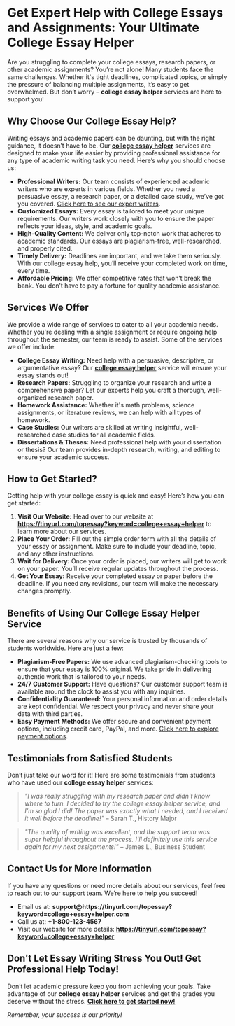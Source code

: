 <h1>Get Expert Help with College Essays and Assignments: Your Ultimate College Essay Helper</h1>

<p>Are you struggling to complete your college essays, research papers, or other academic assignments? You’re not alone! Many students face the same challenges. Whether it's tight deadlines, complicated topics, or simply the pressure of balancing multiple assignments, it’s easy to get overwhelmed. But don’t worry – <strong>college essay helper</strong> services are here to support you!</p>

<h2>Why Choose Our College Essay Help?</h2>

<p>Writing essays and academic papers can be daunting, but with the right guidance, it doesn’t have to be. Our <a href="https://tinyurl.com/topessay?keyword=college+essay+helper" target="_blank"><strong>college essay helper</strong></a> services are designed to make your life easier by providing professional assistance for any type of academic writing task you need. Here’s why you should choose us:</p>

<ul>
    <li><strong>Professional Writers:</strong> Our team consists of experienced academic writers who are experts in various fields. Whether you need a persuasive essay, a research paper, or a detailed case study, we’ve got you covered. <a href="https://tinyurl.com/topessay?keyword=college+essay+helper" target="_blank">Click here to see our expert writers</a>.</li>
    <li><strong>Customized Essays:</strong> Every essay is tailored to meet your unique requirements. Our writers work closely with you to ensure the paper reflects your ideas, style, and academic goals.</li>
    <li><strong>High-Quality Content:</strong> We deliver only top-notch work that adheres to academic standards. Our essays are plagiarism-free, well-researched, and properly cited.</li>
    <li><strong>Timely Delivery:</strong> Deadlines are important, and we take them seriously. With our college essay help, you’ll receive your completed work on time, every time.</li>
    <li><strong>Affordable Pricing:</strong> We offer competitive rates that won’t break the bank. You don’t have to pay a fortune for quality academic assistance.</li>
</ul>

<h2>Services We Offer</h2>

<p>We provide a wide range of services to cater to all your academic needs. Whether you're dealing with a single assignment or require ongoing help throughout the semester, our team is ready to assist. Some of the services we offer include:</p>

<ul>
    <li><strong>College Essay Writing:</strong> Need help with a persuasive, descriptive, or argumentative essay? Our <a href="https://tinyurl.com/topessay?keyword=college+essay+helper" target="_blank"><strong>college essay helper</strong></a> service will ensure your essay stands out!</li>
    <li><strong>Research Papers:</strong> Struggling to organize your research and write a comprehensive paper? Let our experts help you craft a thorough, well-organized research paper.</li>
    <li><strong>Homework Assistance:</strong> Whether it's math problems, science assignments, or literature reviews, we can help with all types of homework.</li>
    <li><strong>Case Studies:</strong> Our writers are skilled at writing insightful, well-researched case studies for all academic fields.</li>
    <li><strong>Dissertations & Theses:</strong> Need professional help with your dissertation or thesis? Our team provides in-depth research, writing, and editing to ensure your academic success.</li>
</ul>

<h2>How to Get Started?</h2>

<p>Getting help with your college essay is quick and easy! Here’s how you can get started:</p>

<ol>
    <li><strong>Visit Our Website:</strong> Head over to our website at <a href="https://tinyurl.com/topessay?keyword=college+essay+helper" target="_blank"><strong>https://tinyurl.com/topessay?keyword=college+essay+helper</strong></a> to learn more about our services.</li>
    <li><strong>Place Your Order:</strong> Fill out the simple order form with all the details of your essay or assignment. Make sure to include your deadline, topic, and any other instructions.</li>
    <li><strong>Wait for Delivery:</strong> Once your order is placed, our writers will get to work on your paper. You’ll receive regular updates throughout the process.</li>
    <li><strong>Get Your Essay:</strong> Receive your completed essay or paper before the deadline. If you need any revisions, our team will make the necessary changes promptly.</li>
</ol>

<h2>Benefits of Using Our College Essay Helper Service</h2>

<p>There are several reasons why our service is trusted by thousands of students worldwide. Here are just a few:</p>

<ul>
    <li><strong>Plagiarism-Free Papers:</strong> We use advanced plagiarism-checking tools to ensure that your essay is 100% original. We take pride in delivering authentic work that is tailored to your needs.</li>
    <li><strong>24/7 Customer Support:</strong> Have questions? Our customer support team is available around the clock to assist you with any inquiries.</li>
    <li><strong>Confidentiality Guaranteed:</strong> Your personal information and order details are kept confidential. We respect your privacy and never share your data with third parties.</li>
    <li><strong>Easy Payment Methods:</strong> We offer secure and convenient payment options, including credit card, PayPal, and more. <a href="https://tinyurl.com/topessay?keyword=college+essay+helper" target="_blank">Click here to explore payment options</a>.</li>
</ul>

<h2>Testimonials from Satisfied Students</h2>

<p>Don’t just take our word for it! Here are some testimonials from students who have used our <strong>college essay helper</strong> services:</p>

<blockquote>
    <p><em>"I was really struggling with my research paper and didn't know where to turn. I decided to try the college essay helper service, and I’m so glad I did! The paper was exactly what I needed, and I received it well before the deadline!"</em> – Sarah T., History Major</p>
</blockquote>

<blockquote>
    <p><em>"The quality of writing was excellent, and the support team was super helpful throughout the process. I’ll definitely use this service again for my next assignments!"</em> – James L., Business Student</p>
</blockquote>

<h2>Contact Us for More Information</h2>

<p>If you have any questions or need more details about our services, feel free to reach out to our support team. We’re here to help you succeed!</p>

<ul>
    <li>Email us at: <strong>support@https://tinyurl.com/topessay?keyword=college+essay+helper.com</strong></li>
    <li>Call us at: <strong>+1-800-123-4567</strong></li>
    <li>Visit our website for more details: <a href="https://tinyurl.com/topessay?keyword=college+essay+helper" target="_blank"><strong>https://tinyurl.com/topessay?keyword=college+essay+helper</strong></a></li>
</ul>

<h2>Don't Let Essay Writing Stress You Out! Get Professional Help Today!</h2>

<p>Don’t let academic pressure keep you from achieving your goals. Take advantage of our <strong>college essay helper</strong> services and get the grades you deserve without the stress. <a href="https://tinyurl.com/topessay?keyword=college+essay+helper" target="_blank"><strong>Click here to get started now!</strong></a></p>

<p><em>Remember, your success is our priority!</em></p>
